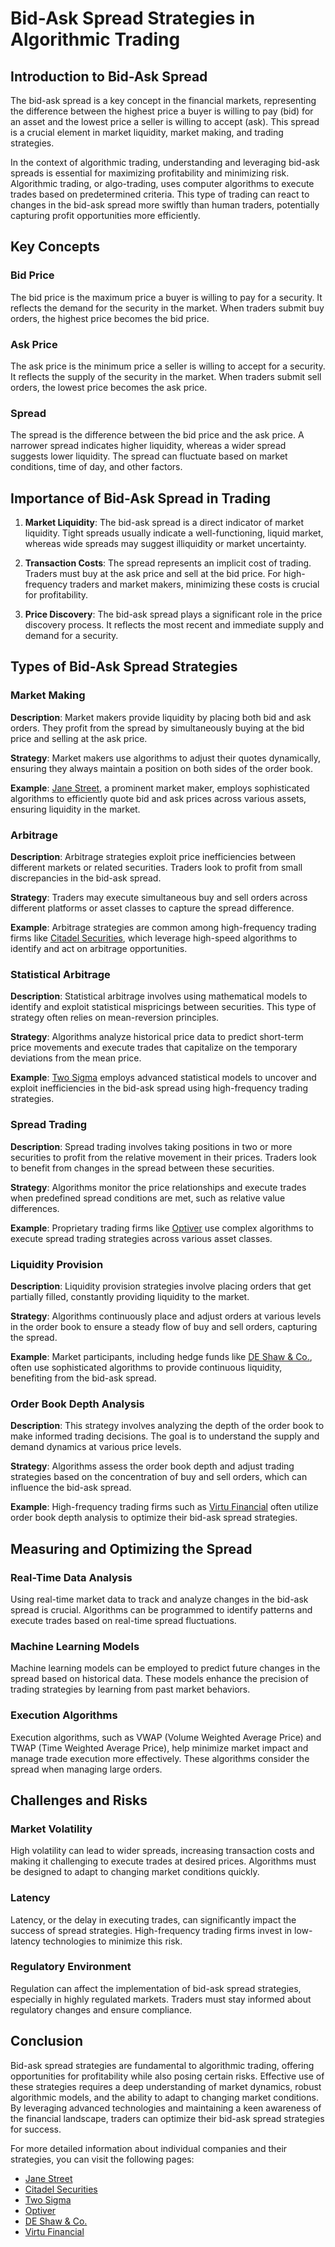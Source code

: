 # Bid-Ask Spread Strategies in Algorithmic Trading

## Introduction to Bid-Ask Spread

The bid-ask spread is a key concept in the financial markets, representing the difference between the highest price a buyer is willing to pay (bid) for an asset and the lowest price a seller is willing to accept (ask). This spread is a crucial element in market liquidity, market making, and trading strategies.

In the context of algorithmic trading, understanding and leveraging bid-ask spreads is essential for maximizing profitability and minimizing risk. Algorithmic trading, or algo-trading, uses computer algorithms to execute trades based on predetermined criteria. This type of trading can react to changes in the bid-ask spread more swiftly than human traders, potentially capturing profit opportunities more efficiently.

## Key Concepts

### Bid Price

The bid price is the maximum price a buyer is willing to pay for a security. It reflects the demand for the security in the market. When traders submit buy orders, the highest price becomes the bid price.

### Ask Price

The ask price is the minimum price a seller is willing to accept for a security. It reflects the supply of the security in the market. When traders submit sell orders, the lowest price becomes the ask price.

### Spread

The spread is the difference between the bid price and the ask price. A narrower spread indicates higher liquidity, whereas a wider spread suggests lower liquidity. The spread can fluctuate based on market conditions, time of day, and other factors.

## Importance of Bid-Ask Spread in Trading

1. **Market Liquidity**: The bid-ask spread is a direct indicator of market liquidity. Tight spreads usually indicate a well-functioning, liquid market, whereas wide spreads may suggest illiquidity or market uncertainty.

2. **Transaction Costs**: The spread represents an implicit cost of trading. Traders must buy at the ask price and sell at the bid price. For high-frequency traders and market makers, minimizing these costs is crucial for profitability.

3. **Price Discovery**: The bid-ask spread plays a significant role in the price discovery process. It reflects the most recent and immediate supply and demand for a security.

## Types of Bid-Ask Spread Strategies

### Market Making

**Description**: Market makers provide liquidity by placing both bid and ask orders. They profit from the spread by simultaneously buying at the bid price and selling at the ask price. 

**Strategy**: Market makers use algorithms to adjust their quotes dynamically, ensuring they always maintain a position on both sides of the order book.

**Example**: [Jane Street](https://www.janestreet.com/), a prominent market maker, employs sophisticated algorithms to efficiently quote bid and ask prices across various assets, ensuring liquidity in the market.

### Arbitrage

**Description**: Arbitrage strategies exploit price inefficiencies between different markets or related securities. Traders look to profit from small discrepancies in the bid-ask spread.

**Strategy**: Traders may execute simultaneous buy and sell orders across different platforms or asset classes to capture the spread difference.

**Example**: Arbitrage strategies are common among high-frequency trading firms like [Citadel Securities](https://www.citadelsecurities.com/), which leverage high-speed algorithms to identify and act on arbitrage opportunities.

### Statistical Arbitrage

**Description**: Statistical arbitrage involves using mathematical models to identify and exploit statistical mispricings between securities. This type of strategy often relies on mean-reversion principles.

**Strategy**: Algorithms analyze historical price data to predict short-term price movements and execute trades that capitalize on the temporary deviations from the mean price.

**Example**: [Two Sigma](https://www.twosigma.com/) employs advanced statistical models to uncover and exploit inefficiencies in the bid-ask spread using high-frequency trading strategies.

### Spread Trading

**Description**: Spread trading involves taking positions in two or more securities to profit from the relative movement in their prices. Traders look to benefit from changes in the spread between these securities.

**Strategy**: Algorithms monitor the price relationships and execute trades when predefined spread conditions are met, such as relative value differences.

**Example**: Proprietary trading firms like [Optiver](https://www.optiver.com/) use complex algorithms to execute spread trading strategies across various asset classes.

### Liquidity Provision

**Description**: Liquidity provision strategies involve placing orders that get partially filled, constantly providing liquidity to the market.

**Strategy**: Algorithms continuously place and adjust orders at various levels in the order book to ensure a steady flow of buy and sell orders, capturing the spread.

**Example**: Market participants, including hedge funds like [DE Shaw & Co.](https://www.deshaw.com/), often use sophisticated algorithms to provide continuous liquidity, benefiting from the bid-ask spread.

### Order Book Depth Analysis

**Description**: This strategy involves analyzing the depth of the order book to make informed trading decisions. The goal is to understand the supply and demand dynamics at various price levels.

**Strategy**: Algorithms assess the order book depth and adjust trading strategies based on the concentration of buy and sell orders, which can influence the bid-ask spread.

**Example**: High-frequency trading firms such as [Virtu Financial](https://www.virtu.com/) often utilize order book depth analysis to optimize their bid-ask spread strategies.

## Measuring and Optimizing the Spread

### Real-Time Data Analysis

Using real-time market data to track and analyze changes in the bid-ask spread is crucial. Algorithms can be programmed to identify patterns and execute trades based on real-time spread fluctuations.

### Machine Learning Models

Machine learning models can be employed to predict future changes in the spread based on historical data. These models enhance the precision of trading strategies by learning from past market behaviors.

### Execution Algorithms

Execution algorithms, such as VWAP (Volume Weighted Average Price) and TWAP (Time Weighted Average Price), help minimize market impact and manage trade execution more effectively. These algorithms consider the spread when managing large orders.

## Challenges and Risks

### Market Volatility

High volatility can lead to wider spreads, increasing transaction costs and making it challenging to execute trades at desired prices. Algorithms must be designed to adapt to changing market conditions quickly.

### Latency

Latency, or the delay in executing trades, can significantly impact the success of spread strategies. High-frequency trading firms invest in low-latency technologies to minimize this risk.

### Regulatory Environment

Regulation can affect the implementation of bid-ask spread strategies, especially in highly regulated markets. Traders must stay informed about regulatory changes and ensure compliance.

## Conclusion

Bid-ask spread strategies are fundamental to algorithmic trading, offering opportunities for profitability while also posing certain risks. Effective use of these strategies requires a deep understanding of market dynamics, robust algorithmic models, and the ability to adapt to changing market conditions. By leveraging advanced technologies and maintaining a keen awareness of the financial landscape, traders can optimize their bid-ask spread strategies for success.

For more detailed information about individual companies and their strategies, you can visit the following pages:

- [Jane Street](https://www.janestreet.com/)
- [Citadel Securities](https://www.citadelsecurities.com/)
- [Two Sigma](https://www.twosigma.com/)
- [Optiver](https://www.optiver.com/)
- [DE Shaw & Co.](https://www.deshaw.com/)
- [Virtu Financial](https://www.virtu.com/)
